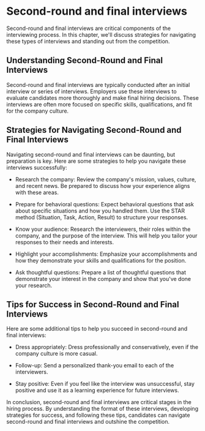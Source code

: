 Second-round and final interviews
========================================================================================

Second-round and final interviews are critical components of the interviewing process. In this chapter, we'll discuss strategies for navigating these types of interviews and standing out from the competition.

Understanding Second-Round and Final Interviews
-----------------------------------------------

Second-round and final interviews are typically conducted after an initial interview or series of interviews. Employers use these interviews to evaluate candidates more thoroughly and make final hiring decisions. These interviews are often more focused on specific skills, qualifications, and fit for the company culture.

Strategies for Navigating Second-Round and Final Interviews
-----------------------------------------------------------

Navigating second-round and final interviews can be daunting, but preparation is key. Here are some strategies to help you navigate these interviews successfully:

* Research the company: Review the company's mission, values, culture, and recent news. Be prepared to discuss how your experience aligns with these areas.

* Prepare for behavioral questions: Expect behavioral questions that ask about specific situations and how you handled them. Use the STAR method (Situation, Task, Action, Result) to structure your responses.

* Know your audience: Research the interviewers, their roles within the company, and the purpose of the interview. This will help you tailor your responses to their needs and interests.

* Highlight your accomplishments: Emphasize your accomplishments and how they demonstrate your skills and qualifications for the position.

* Ask thoughtful questions: Prepare a list of thoughtful questions that demonstrate your interest in the company and show that you've done your research.

Tips for Success in Second-Round and Final Interviews
-----------------------------------------------------

Here are some additional tips to help you succeed in second-round and final interviews:

* Dress appropriately: Dress professionally and conservatively, even if the company culture is more casual.

* Follow-up: Send a personalized thank-you email to each of the interviewers.

* Stay positive: Even if you feel like the interview was unsuccessful, stay positive and use it as a learning experience for future interviews.

In conclusion, second-round and final interviews are critical stages in the hiring process. By understanding the format of these interviews, developing strategies for success, and following these tips, candidates can navigate second-round and final interviews and outshine the competition.

